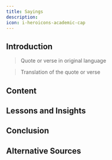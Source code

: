 ```yaml
---
title: Sayings
description:
icon: i-heroicons-academic-cap
---
```


## Introduction

> Quote or verse in original language

> Translation of the quote or verse

<!-- Add your introduction here -->

## Content

<!-- Add your main content here -->

## Lessons and Insights

<!-- Add lessons and insights here -->

## Conclusion

<!-- Add your conclusion here -->

## Alternative Sources

<!-- Add alternative sources or references here -->
